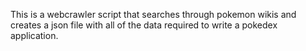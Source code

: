 This is a webcrawler script that searches through pokemon wikis and creates a json file with all of the data required to write a pokedex application.
